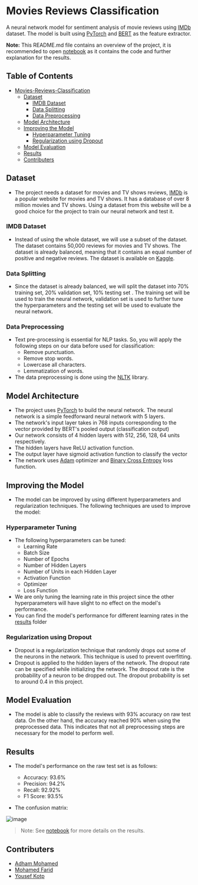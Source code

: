 # Movies Reviews Classification
A neural network model for sentiment analysis of movie reviews using [IMDb](https://www.imdb.com/) dataset. The model is built using [PyTorch](https://pytorch.org/) and [BERT](https://arxiv.org/abs/1810.04805) as the feature extractor.

**Note:** This README.md file contains an overview of the project, it is recommended to open [notebook](/Review_Classification.ipynb) as it contains the code and further explanation for the results.

## Table of Contents
- [Movies-Reviews-Classification](#movies-reviews-classification)
  * [Dataset](#dataset)
    + [IMDB Dataset](#imdb-dataset)
    + [Data Splitting](#data-splitting)
    + [Data Preprocessing](#data-preprocessing)
  * [Model Architecture](#model-architecture)
  * [Improving the Model](#improving-the-model)
    + [Hyperparameter Tuning](#hyperparameter-tuning)
    + [Regularization using Dropout](#regularization-using-dropout)
  * [Model Evaluation](#model-evaluation)
  * [Results](#results)
  * [Contributers](#contributers)

## Dataset
- The project needs a dataset for movies and TV shows reviews, [IMDb](https://www.imdb.com/) is a popular website for movies and TV shows. It has a database of over 8 million movies and TV shows. Using a dataset from this website will be a good choice for the project to train our neural network and test it.

### IMDB Dataset
- Instead of using the whole dataset, we will use a subset of the dataset. The dataset contains 50,000 reviews for movies and TV shows. The dataset is already balanced, meaning that it contains an equal number of positive and negative reviews. The dataset is available on [Kaggle](https://www.kaggle.com/lakshmi25npathi/imdb-dataset-of-50k-movie-reviews).

### Data Splitting
- Since the dataset is already balanced, we will split the dataset into 70% training set, 20% validation set, 10% testing set . The training set will be used to train the neural network, validation set is used to further tune the hyperparameters and the testing set will be used to evaluate the neural network.

### Data Preprocessing
- Text pre-processing is essential for NLP tasks. So, you will apply the following steps on
our data before used for classification:
    * Remove punctuation.
    * Remove stop words.
    * Lowercase all characters.
    * Lemmatization of words.
- The data preprocessing is done using the [NLTK](https://www.nltk.org/) library.

## Model Architecture
- The project uses [PyTorch](https://pytorch.org/) to build the neural network. The neural network is a simple feedforward neural network with 5 layers.
- The network's input layer takes in 768 inputs corresponding to the vector provided by BERT's pooled output (classification output)
- Our network consists of 4 hidden layers with 512, 256, 128, 64 units respectively.
- The hidden layers have ReLU activation function.
- The output layer have sigmoid activation function to classify the vector
- The network uses [Adam](https://pytorch.org/docs/stable/optim.html#torch.optim.Adam) optimizer and [Binary Cross Entropy](https://pytorch.org/docs/stable/nn.html#torch.nn.BCELoss) loss function.

## Improving the Model
- The model can be improved by using different hyperparameters and regularization techniques. The following techniques are used to improve the model:
### Hyperparameter Tuning
- The following hyperparameters can be tuned:
    * Learning Rate
    * Batch Size
    * Number of Epochs
    * Number of Hidden Layers
    * Number of Units in each Hidden Layer
    * Activation Function
    * Optimizer
    * Loss Function
- We are only tuning the learning rate in this project since the other hyperparameters will have slight to no effect on the model's performance.
- You can find the model's performance for different learning rates in the [results](results) folder 
### Regularization using Dropout
- Dropout is a regularization technique that randomly drops out some of the neurons in the network. This technique is used to prevent overfitting.
- Dropout is applied to the hidden layers of the network. The dropout rate can be specified while initializing the network. The dropout rate is the probability of a neuron to be dropped out. The dropout probability is set to around 0.4 in this project.

## Model Evaluation
- The model is able to classify the reviews with 93% accuracy on raw test data. On the other hand, the accuracy reached 90% when using the preprocessed data. This indicates that not all preprocessing steps are necessary for the model to perform well.

## Results
- The model's performance on the raw test set is as follows:
    * Accuracy: 93.6%
    * Precision: 94.2%
    * Recall: 92.92%
    * F1 Score: 93.5%
 
- The confusion matrix:

![image](https://user-images.githubusercontent.com/41492875/218091822-64f96317-e683-4ec4-88df-3e65fd7136e2.png)

> Note: See [notebook](/Review_Classification.ipynb) for more details on the results.

## Contributers

- [Adham Mohamed](https://github.com/adhammohamed1)
- [Mohamed Farid](https://github.com/MohamedFarid612)
- [Yousef Kotp](https://github.com/yousefkotp)

